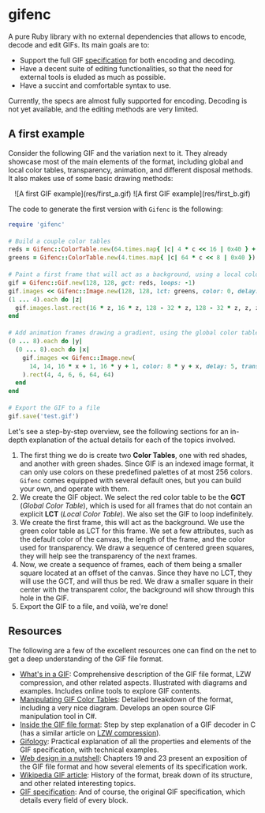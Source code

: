 # gifenc

A pure Ruby library with no external dependencies that allows to encode, decode and edit GIFs. Its main goals are to:

* Support the full GIF [specification](https://www.w3.org/Graphics/GIF/spec-gif89a.txt) for both encoding and decoding.
* Have a decent suite of editing functionalities, so that the need for external tools is eluded as much as possible.
* Have a succint and comfortable syntax to use.

Currently, the specs are almost fully supported for encoding. Decoding is not yet available, and the editing methods are very limited.

## A first example

Consider the following GIF and the variation next to it. They already showcase most of the main elements of the format, including global and local color tables, transparency, animation, and different disposal methods. It also makes use of some basic drawing methods:

<p align="center">
![A first GIF example](res/first_a.gif)
![A first GIF example](res/first_b.gif)
</p>

The code to generate the first version with `Gifenc` is the following:

```ruby
require 'gifenc'

# Build a couple color tables
reds = Gifenc::ColorTable.new(64.times.map{ |c| 4 * c << 16 | 0x40 } + [0])
greens = Gifenc::ColorTable.new(4.times.map{ |c| 64 * c << 8 | 0x40 })

# Paint a first frame that will act as a background, using a local color table
gif = Gifenc::Gif.new(128, 128, gct: reds, loops: -1)
gif.images << Gifenc::Image.new(128, 128, lct: greens, color: 0, delay: 2, trans_color: 0)
(1 ... 4).each do |z|
  gif.images.last.rect(16 * z, 16 * z, 128 - 32 * z, 128 - 32 * z, z, z)
end

# Add animation frames drawing a gradient, using the global color table
(0 ... 8).each do |y|
  (0 ... 8).each do |x|
    gif.images << Gifenc::Image.new(
      14, 14, 16 * x + 1, 16 * y + 1, color: 8 * y + x, delay: 5, trans_color: 64
    ).rect(4, 4, 6, 6, 64, 64)
  end
end

# Export the GIF to a file
gif.save('test.gif')
```

Let's see a step-by-step overview, see the following sections for an in-depth explanation of the actual details for each of the topics involved.
1. The first thing we do is create two **Color Tables**, one with red shades, and another with green shades. Since GIF is an indexed image format, it can only use colors on these predefined palettes of at most 256 colors. `Gifenc` comes equipped with several default ones, but you can build your own, and operate with them.
2. We create the GIF object. We select the red color table to be the **GCT** (_Global Color Table_), which is used for all frames that do not contain an explicit **LCT** (_Local Color Table_). We also set the GIF to loop indefinitely.
3. We create the first frame, this will act as the background. We use the green color table as LCT for this frame. We set a few attributes, such as the default color of the canvas, the length of the frame, and the color used for transparency. We draw a sequence of centered green squares, they will help see the transparency of the next frames.
4. Now, we create a sequence of frames, each of them being a smaller square located at an offset of the canvas. Since they have no LCT, they will use the GCT, and will thus be red. We draw a smaller square in their center with the transparent color, the background will show through this hole in the GIF.
5. Export the GIF to a file, and voilà, we're done!


## Resources
The following are a few of the excellent resources one can find on the net to get a deep understanding of the GIF file format.
- [What's in a GIF](http://www.matthewflickinger.com/lab/whatsinagif/): Comprehensive description of the GIF file format, LZW compression, and other related aspects. Illustrated with diagrams and examples. Includes online tools to explore GIF contents.
- [Manipulating GIF Color Tables](https://www.codeproject.com/Articles/1042433/Manipulating-GIF-Color-Tables): Detailed breakdown of the format, including a very nice diagram. Develops an open source GIF manipulation tool in C#.
- [Inside the GIF file format](https://web.archive.org/web/20230315204422/https://commandlinefanatic.com/cgi-bin/showarticle.cgi?article=art011): Step by step explanation of a GIF decoder in C (has a similar article on [LZW compression](https://web.archive.org/web/20230315204422/http://commandlinefanatic.com/cgi-bin/showarticle.cgi?article=art010)).
- [Gifology](http://www.theimage.com/animation/toc/toc.html): Practical explanation of all the properties and elements of the GIF specification, with technical examples.
- [Web design in a nutshell](https://docstore.mik.ua/orelly/web2/wdesign/ch19_01.htm): Chapters 19 and 23 present an exposition of the GIF file format and how several elements of its specification work.
- [Wikipedia GIF article](https://en.wikipedia.org/wiki/GIF): History of the format, break down of its structure, and other related interesting topics.
- [GIF specification](https://www.w3.org/Graphics/GIF/spec-gif89a.txt): And of course, the original GIF specification, which details every field of every block.